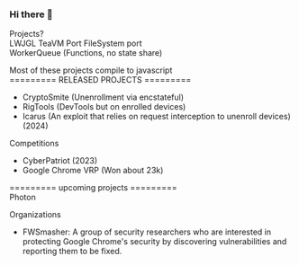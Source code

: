 ### Hi there 👋  
Projects?  
LWJGL TeaVM Port
FileSystem port  
WorkerQueue (Functions, no state share)  

Most of these projects compile to javascript  
========= RELEASED PROJECTS =========
- CryptoSmite (Unenrollment via encstateful)
- RigTools (DevTools but on enrolled devices)
- Icarus (An exploit that relies on request interception to unenroll devices) (2024)

Competitions
- CyberPatriot (2023)
- Google Chrome VRP (Won about 23k)



========= upcoming projects =========  
Photon  

Organizations
- FWSmasher: A group of security researchers who are interested in protecting Google Chrome's security by discovering vulnerabilities and reporting them to be fixed.
  
